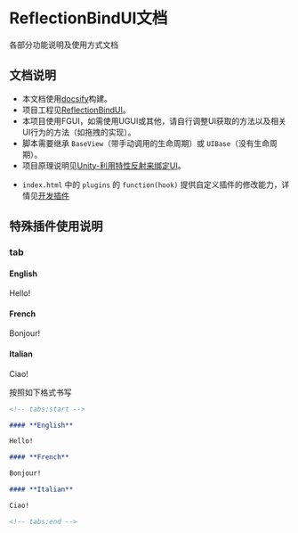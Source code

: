 # ReflectionBindUI文档

各部分功能说明及使用方式文档

## 文档说明

* 本文档使用[docsify](https://docsify.js.org/#/zh-cn/)构建。
* 项目工程见[ReflectionBindUI](https://github.com/busyoGG/ReflectionBindUI)。
* 本项目使用FGUI，如需使用UGUI或其他，请自行调整UI获取的方法以及相关UI行为的方法（如拖拽的实现）。
* 脚本需要继承 `BaseView`（带手动调用的生命周期）或 `UIBase`（没有生命周期）。
* 项目原理说明见[Unity-利用特性反射来绑定UI](https://busyo.buzz/article/999bc53b642c/)。

<!-- * `_sidebar.md` 文件为侧边栏导航配置文件。 -->

<!-- * 如果需要增加侧边栏项目，请在docs文件夹下新建md文档，并且配置到侧边栏导航文件中。 -->

<!-- * `AfterProgress.js` 为页面处理代码，一些页面的布局处理效果在这里实现。 -->

* `index.html` 中的 `plugins` 的 `function(hook)` 提供自定义插件的修改能力，详情见[开发插件](https://docsify.js.org/#/zh-cn/write-a-plugin)

## 特殊插件使用说明

### tab

<!-- tabs:start -->

#### **English**

Hello!

#### **French**

Bonjour!

#### **Italian**

Ciao!

<!-- tabs:end -->

按照如下格式书写

```markdown
<!-- tabs:start -->

#### **English**

Hello!

#### **French**

Bonjour!

#### **Italian**

Ciao!

<!-- tabs:end -->
```